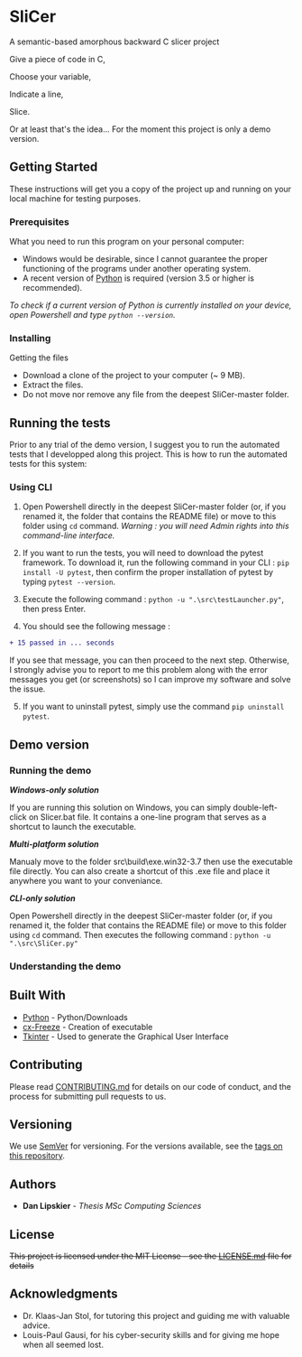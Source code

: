 # SliCer
A semantic-based amorphous backward C slicer project

Give a piece of code in C,

Choose your variable,

Indicate a line,

Slice.


Or at least that's the idea... For the moment this project is only a demo version.

## Getting Started

These instructions will get you a copy of the project up and running on your local machine for testing purposes.

### Prerequisites

What you need to run this program on your personal computer:

- Windows would be desirable, since I cannot guarantee the proper functioning of the programs under another operating system.
- A recent version of [Python](https://www.python.org/downloads/) is required (version 3.5 or higher is recommended). 

*To check if a current version of Python is currently installed on your device, open Powershell and type `python --version`.*


### Installing

Getting the files

- Download a clone of the project to your computer (~ 9 MB).
- Extract the files.
- Do not move nor remove any file from the deepest SliCer-master folder.

## Running the tests

Prior to any trial of the demo version, I suggest you to run the automated tests that I developped along this project.
This is how to run the automated tests for this system: 

### Using CLI

1. Open Powershell directly in the deepest SliCer-master folder (or, if you renamed it, the folder that contains the README file)
or move to this folder using `cd` command. *Warning : you will need Admin rights into this command-line interface.*

2. If you want to run the tests, you will need to download the pytest framework. To download it, run the following command in your CLI :
`pip install -U pytest`, then confirm the proper installation of pytest by typing `pytest --version`.

3. Execute the following command : `python -u ".\src\testLauncher.py"`, then press Enter.

4. You should see the following message :

```diff
+ 15 passed in ... seconds
```

If you see that message, you can then proceed to the next step. Otherwise, I strongly advise you to report to me this problem 
along with the error messages you get (or screenshots) so I can improve my software and solve the issue.

5. If you want to uninstall pytest, simply use the command `pip uninstall pytest`.

## Demo version

### Running the demo



***Windows-only solution***

If you are running this solution on Windows, you can simply double-left-click on Slicer.bat file.
It contains a one-line program that serves as a shortcut to launch the executable.

***Multi-platform solution***

Manualy move to the folder src\build\exe.win32-3.7 then use the executable file directly. You can also create a shortcut of
this .exe file and place it anywhere you want to your conveniance.

***CLI-only solution***

Open Powershell directly in the deepest SliCer-master folder (or, if you renamed it, the folder that contains the README file)
or move to this folder using `cd` command. Then executes the following command : `python -u ".\src\SliCer.py"`

### Understanding the demo



## Built With

* [Python](https://www.python.org/downloads/) - Python/Downloads
* [cx-Freeze](https://cx-freeze.readthedocs.io/en/latest/#) - Creation of executable
* [Tkinter](https://wiki.python.org/moin/TkInter) - Used to generate the Graphical User Interface

## Contributing

Please read [CONTRIBUTING.md](https://gist.github.com/PurpleBooth/b24679402957c63ec426) for details on our code of conduct, and the process for submitting pull requests to us.

## Versioning

We use [SemVer](http://semver.org/) for versioning. For the versions available, see the [tags on this repository](https://github.com/your/project/tags). 

## Authors

* **Dan Lipskier** - *Thesis MSc Computing Sciences*

## License

~~This project is licensed under the MIT License - see the [LICENSE.md](LICENSE.md) file for details~~

## Acknowledgments

* Dr. Klaas-Jan Stol, for tutoring this project and guiding me with valuable advice.
* Louis-Paul Gausi, for his cyber-security skills and for giving me hope when all seemed lost.


